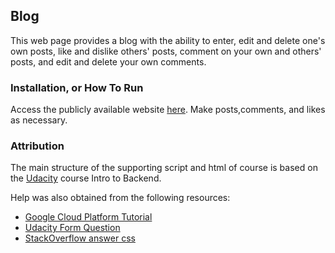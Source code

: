 ## Blog

This web page provides a blog with the ability to enter, edit and delete one's own posts, like and dislike others' posts, comment on your own and others' posts, and edit and delete your own comments.

### Installation, or How To Run

Access the publicly available website [here](https://udacity-full-stack-144902.appspot.com).  Make posts,comments, and likes as necessary.

### Attribution

The main structure of the supporting script and html of course is based on the [Udacity](www.udacity.com) course Intro to Backend.

Help was also obtained from the following resources:

* [Google Cloud Platform Tutorial](https://cloud.google.com/appengine/docs/python/getting-started/creating-guestbook)
* [Udacity Form Question](https://discussions.udacity.com/t/how-to-get-comment-id-for-edit-comment-class/180882/2)
* [StackOverflow answer css](http://stackoverflow.com/questions/710089/how-do-i-make-an-html-link-look-like-a-button)
